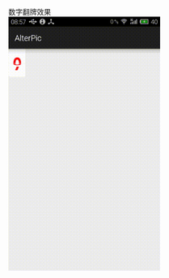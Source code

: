 数字翻牌效果
<br/>
<img src='https://raw.githubusercontent.com/supermanmwg/alterpic/master/pic/anim.gif'  width="300px" />
